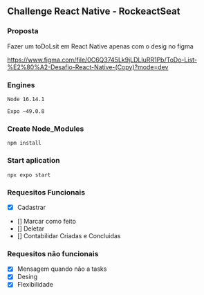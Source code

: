## Challenge React Native - RockeactSeat

### Proposta
Fazer um toDoLsit em React Native apenas com o desig no figma

https://www.figma.com/file/0C6Q3745Lk9jLDLluRR1Pb/ToDo-List-%E2%80%A2-Desafio-React-Native-(Copy)?mode=dev

### Engines

`Node 16.14.1`

`Expo ~49.0.8`


### Create Node_Modules
`npm install`

### Start aplication
`npx expo start`


### Requesitos Funcionais

- [x] Cadastrar
- [] Marcar como feito
- [] Deletar
- [] Contabilidar Criadas e Concluidas


### Requesitos não funcionais

- [x] Mensagem quando não a tasks
- [x] Desing
- [x] Flexibilidade
